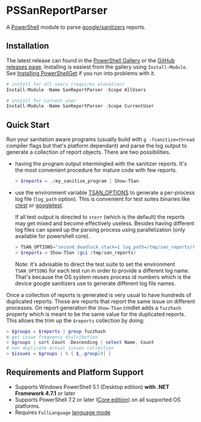 # PSSanReportParser

A [PowerShell](#requirements-and-platform-support) module to parse [google/sanitizers](https://github.com/google/sanitizers/wiki) reports.

## Installation

The latest release can found in the [PowerShell Gallery](https://www.powershellgallery.com/packages/SanReportParser/) or the [GitHub releases page](https://github.com/MiguelBarro/PSSanReportParser/releases). Installing is easiest from the gallery using `Install-Module`.
See [Installing PowerShellGet](https://docs.microsoft.com/en-us/powershell/scripting/gallery/installing-psget) if you run into problems with it.

```powershell
# install for all users (requires elevation)
Install-Module -Name SanReportParser -Scope AllUsers

# install for current user
Install-Module -Name SanReportParser -Scope CurrentUser
```

## Quick Start

Run your sanitation aware programs (usually build with `g -fsanitize=thread` compiler flags but that's platform
dependant) and parse the log output to generate a collection of report objects. There are two possibilities.

+ having the program output intermingled with the sanitizer reports. It's the most convenient procedure for mature
  code with few reports.

  ```powershell
  > $reports = ./my_sanitize_program | Show-TSan
  ```

+ use the environment variable
  [TSAN_OPTIONS](https://github.com/google/sanitizers/wiki/ThreadSanitizerFlags#runtime-flags) to generate a per-process
  log file (`log_path` option). This is convenient for test suites binaries like
  [ctest](https://cmake.org/cmake/help/latest/manual/ctest.1.html) or [googletest](https://github.com/google/googletest).

  If all test output is directed to `sterr` (which is the default) the reports may get mixed and become effectively
  useless. Besides having different log files can speed up the parsing process using parallelization (only available for
  powershell core).

  ```powershell
  > TSAN_OPTIONS="second_deadlock_stack=1 log_path=/tmp/san_reports/report" ctest -V -j8
  > $reports = Show-TSan (gci /tmp/san_reports)
  ```

  Note: it's advisable to direct the test suite to set the environment `TSAN_OPTIONS` for each test run in order to
  provide a different log name. That's because the OS system reuses process id numbers which is the device google
  sanitizers use to generate different log file names.

Once a collection of reports is generated is very usual to have hundreds of duplicated reports. Those are reports that
report the same issue on different processes. On report generation the `Show-TSan` cmdlet adds a `fuzzhash` property
which is meant to be the same value for the duplicated reports. This allows the trim up the `$reports` collection by
doing:

```powershell
> $groups = $reports | group fuzzhash 
# get issue frequency distribution
> $groups | sort Count -Descending | select Name, Count
# non duplicate actual issues collection
> $issues = $groups | % { $_.group[0] }
```

## Requirements and Platform Support

* Supports Windows PowerShell 5.1 (Desktop edition) **with .NET Framework 4.7.1** or later
* Supports PowerShell 7.2 or later ([Core edition](https://docs.microsoft.com/en-us/powershell/scripting/whats-new/differences-from-windows-powershell)) on all supported OS platforms.
* Requires `FullLanguage` [language mode](https://docs.microsoft.com/en-us/powershell/module/microsoft.powershell.core/about/about_language_modes)

